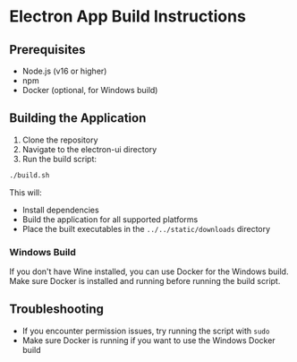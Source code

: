 # Electron App Build Instructions

## Prerequisites
- Node.js (v16 or higher)
- npm
- Docker (optional, for Windows build)

## Building the Application

1. Clone the repository
2. Navigate to the electron-ui directory
3. Run the build script:
```bash
./build.sh
```

This will:
- Install dependencies
- Build the application for all supported platforms
- Place the built executables in the `../../static/downloads` directory

### Windows Build
If you don't have Wine installed, you can use Docker for the Windows build. Make sure Docker is installed and running before running the build script.

## Troubleshooting
- If you encounter permission issues, try running the script with `sudo`
- Make sure Docker is running if you want to use the Windows Docker build
